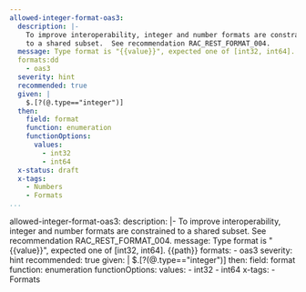 ```yaml
---
allowed-integer-format-oas3:
  description: |-
    To improve interoperability, integer and number formats are constrained
    to a shared subset.  See recommendation RAC_REST_FORMAT_004.
  message: Type format is "{{value}}", expected one of [int32, int64]. {{path}}
  formats:dd
    - oas3
  severity: hint
  recommended: true
  given: |
    $.[?(@.type=="integer")]
  then:
    field: format
    function: enumeration
    functionOptions:
      values:
        - int32
        - int64 
  x-status: draft
  x-tags:
    - Numbers
    - Formats     
...
```

allowed-integer-format-oas3:
  description: |-
    To improve interoperability, integer and number formats are constrained
    to a shared subset.  See recommendation RAC_REST_FORMAT_004.
  message: Type format is "{{value}}", expected one of [int32, int64]. {{path}}
  formats:
    - oas3
  severity: hint
  recommended: true
  given: |
    $.[?(@.type=="integer")]
  then:
    field: format
    function: enumeration
    functionOptions:
      values:
        - int32
        - int64 
  x-tags:
    - Formats 